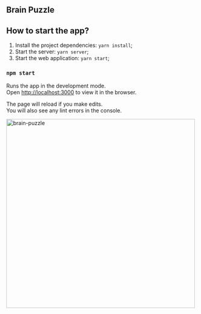 ## Brain Puzzle


## How to start the app?
1. Install the project dependencies: `yarn install`;
2. Start the server: `yarn server`;
3. Start the web application: `yarn start`;

### `npm start`

Runs the app in the development mode.<br>
Open [http://localhost:3000](http://localhost:3000) to view it in the browser.

The page will reload if you make edits.<br>
You will also see any lint errors in the console.

<img width="498" alt="brain-puzzle" src="https://user-images.githubusercontent.com/47576846/69723487-6e7f6d00-10f8-11ea-9eda-fdaa141955ce.png">
